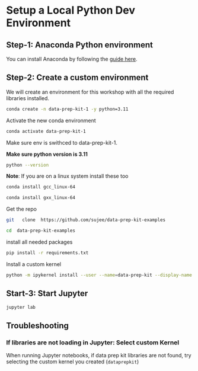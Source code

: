 # Setup a Local Python Dev Environment

## Step-1: Anaconda Python environment

You can install Anaconda by following the [guide here](https://www.anaconda.com/download/).

## Step-2: Create a custom environment

We will create an environment for this workshop with all the required libraries installed.


```bash
conda create -n data-prep-kit-1 -y python=3.11
```

Activate the new conda environment

```bash
conda activate data-prep-kit-1
```

Make sure env is swithced to data-prep-kit-1.

**Make sure python version is 3.11**

```bash
python --version
```

**Note**: If you are on a linux system install these too

```bash
conda install gcc_linux-64

conda install gxx_linux-64
```

Get the repo

```bash
git   clone  https://github.com/sujee/data-prep-kit-examples
```

```bash
cd  data-prep-kit-examples
```

install all needed packages

```bash
pip install -r requirements.txt
```

Install a custom kernel 

```bash
python -m ipykernel install --user --name=data-prep-kit --display-name "dataprepkit"
```


## Start-3: Start Jupyter

```bash
jupyter lab
```

## Troubleshooting

### If libraries are not loading in Jupyter:  Select custom Kernel


When running Jupyter notebooks, if data prep kit libraries are not found, try selecting the custom kernel you created (`dataprepkit`)